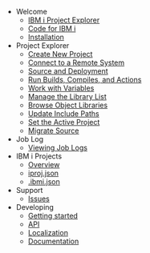- Welcome
   - [IBM i Project Explorer](./README.md)
   - [Code for IBM i](pages/welcome/code-for-ibm-i.md)
   - [Installation](pages/welcome/installation.md)
- Project Explorer
   - [Create New Project](pages/projectExplorer/create-new-project.md)
   - [Connect to a Remote System](pages/projectExplorer/connect-to-a-remote-system.md)
   - [Source and Deployment](pages/projectExplorer/source-and-deployment.md)
   - [Run Builds, Compiles, and Actions](pages/projectExplorer/run-builds-compiles-and-actions.md)
   - [Work with Variables](pages/projectExplorer/work-with-variables.md)
   - [Manage the Library List](pages/projectExplorer/manage-the-library-list.md)
   - [Browse Object Libraries](pages/projectExplorer/browse-object-libraries.md)
   - [Update Include Paths](pages/projectExplorer/update-include-paths.md)
   - [Set the Active Project](pages/projectExplorer/set-the-active-project.md)
   - [Migrate Source](pages/projectExplorer/migrate-source.md)
- Job Log
   - [Viewing Job Logs](pages/jobLog/viewing-job-logs.md)
- IBM i Projects
  - [Overview](pages/ibm-i-projects/overview.md)
  - [iproj.json](pages/ibm-i-projects/iproj-json.md)
  - [.ibmi.json](pages/ibm-i-projects/ibmi-json.md)
- Support
   - [Issues](pages/support/issues.md)
- Developing
   - [Getting started](pages/developing/getting_started.md)
   - [API](pages/developing/api.md)
   - [Localization](pages/developing/localization.md)
   - [Documentation](pages/developing/documentation.md)